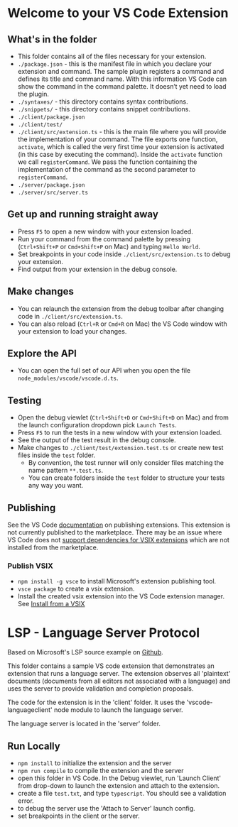 # Welcome to your VS Code Extension

## What's in the folder
* This folder contains all of the files necessary for your extension.
* `./package.json` - this is the manifest file in which you declare your extension and command.
The sample plugin registers a command and defines its title and command name. With this information
VS Code can show the command in the command palette. It doesn’t yet need to load the plugin.
* `./syntaxes/` - this directory contains syntax contributions.
* `./snippets/` - this directory contains snippet contributions.
* `./client/package.json`
* `./client/test/`
* `./client/src/extension.ts` - this is the main file where you will provide the implementation of your command.
The file exports one function, `activate`, which is called the very first time your extension is
activated (in this case by executing the command). Inside the `activate` function we call `registerCommand`.
We pass the function containing the implementation of the command as the second parameter to `registerCommand`.
* `./server/package.json`
* `./server/src/server.ts`

## Get up and running straight away
* Press `F5` to open a new window with your extension loaded.
* Run your command from the command palette by pressing (`Ctrl+Shift+P` or `Cmd+Shift+P` on Mac) and typing `Hello World`.
* Set breakpoints in your code inside `./client/src/extension.ts` to debug your extension.
* Find output from your extension in the debug console.

## Make changes
* You can relaunch the extension from the debug toolbar after changing code in `./client/src/extension.ts`.
* You can also reload (`Ctrl+R` or `Cmd+R` on Mac) the VS Code window with your extension to load your changes.

## Explore the API
* You can open the full set of our API when you open the file `node_modules/vscode/vscode.d.ts`.

## Testing
* Open the debug viewlet (`Ctrl+Shift+D` or `Cmd+Shift+D` on Mac) and from the launch configuration dropdown pick `Launch Tests`.
* Press `F5` to run the tests in a new window with your extension loaded.
* See the output of the test result in the debug console.
* Make changes to `./client/test/extension.test.ts` or create new test files inside the `test` folder.
    * By convention, the test runner will only consider files matching the name pattern `**.test.ts`.
    * You can create folders inside the `test` folder to structure your tests any way you want.

## Publishing
See the VS Code [documentation](https://code.visualstudio.com/docs/extensions/publish-extension) on publishing extensions.
This extension is not currently published to the marketplace.
There may be an issue where VS Code does not [support dependencies for VSIX extensions](https://github.com/Microsoft/vscode/issues/15477) which are not installed from the marketplace.

### Publish VSIX
* `npm install -g vsce` to install Microsoft's extension publishing tool.
* `vsce package` to create a vsix extension.
* Install the created vsix extension into the VS Code extension manager. See [Install from a VSIX](https://code.visualstudio.com/docs/editor/extension-gallery#_install-from-a-vsix)

# LSP - Language Server Protocol
Based on Microsoft's LSP source example on [Github](https://github.com/Microsoft/vscode-extension-samples/tree/master/lsp-sample).

This folder contains a sample VS code extension that demonstrates an extension that runs a language server.
The extension observes all 'plaintext' documents (documents from all editors not associated with a language)
and uses the server to provide validation and completion proposals.

The code for the extension is in the 'client' folder.
It uses the 'vscode-languageclient' node module to launch the language server.

The language server is located in the 'server' folder.

## Run Locally
* `npm install` to initialize the extension and the server
* `npm run compile` to compile the extension and the server
* open this folder in VS Code. In the Debug viewlet, run 'Launch Client' from drop-down to launch the extension and attach to the extension.
* create a file `test.txt`, and type `typescript`. You should see a validation error.
* to debug the server use the 'Attach to Server' launch config.
* set breakpoints in the client or the server.
